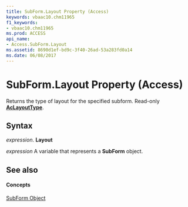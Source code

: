 ```yaml
---
title: SubForm.Layout Property (Access)
keywords: vbaac10.chm11965
f1_keywords:
- vbaac10.chm11965
ms.prod: ACCESS
api_name:
- Access.SubForm.Layout
ms.assetid: 8690d1ef-bd9c-3f40-26ad-53a283fd0a14
ms.date: 06/08/2017
---
```



# SubForm.Layout Property (Access)

Returns the type of layout for the specified subform. Read-only  **[AcLayoutType](aclayouttype-enumeration-access.md)**.


## Syntax

 _expression_. **Layout**

 _expression_ A variable that represents a **SubForm** object.


## See also


#### Concepts


[SubForm Object](subform-object-access.md)

